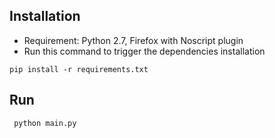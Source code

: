 ## Installation
- Requirement: Python 2.7, Firefox with Noscript plugin
- Run this command to trigger the dependencies installation

```pip install -r requirements.txt```

## Run
``` python main.py```


